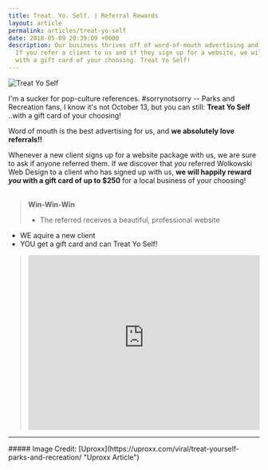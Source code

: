 ```yaml
---
title: Treat. Yo. Self. | Referral Rewards
layout: article
permalink: articles/treat-yo-self
date: 2018-05-09 20:39:09 +0000
description: Our business thrives off of word-of-mouth advertising and referrals.
  If you refer a client to us and if they sign up for a website, we will reward you
  with a gift card of your choosing. Treat Yo Self!
---
```

![Treat Yo Self](https://uproxx.files.wordpress.com/2016/01/donna-tom.jpg "Treat Yo Self - Credit: Uproxx")

I'm a sucker for pop-culture references. #sorrynotsorry -- Parks and Recreation fans, I know it's not October 13, but you can still: **Treat Yo Self** ..with a gift card of your choosing!

Word of mouth is the best advertising for us, and **we absolutely love referrals!!**

Whenever a new client signs up for a website package with us, we are sure to ask if anyone referred them.
If we discover that _you_ referred Wolkowski Web Design to a client who has signed up with us, **we will happily reward _you_ with a gift card of up to $250** for a local business of your choosing!
<br><br>

> **Win-Win-Win**
> * The referred receives a beautiful, professional website
* WE aquire a new client
* YOU get a gift card and can Treat Yo Self!
> <iframe width="100%" height="350px" src="https://www.youtube-nocookie.com/embed/ZsABTmT1_M0?rel=0" frameborder="0" allow="autoplay; encrypted-media" allowfullscreen></iframe>
<hr>
##### Image Credit: [Uproxx](https://uproxx.com/viral/treat-yourself-parks-and-recreation/ "Uproxx Article")

